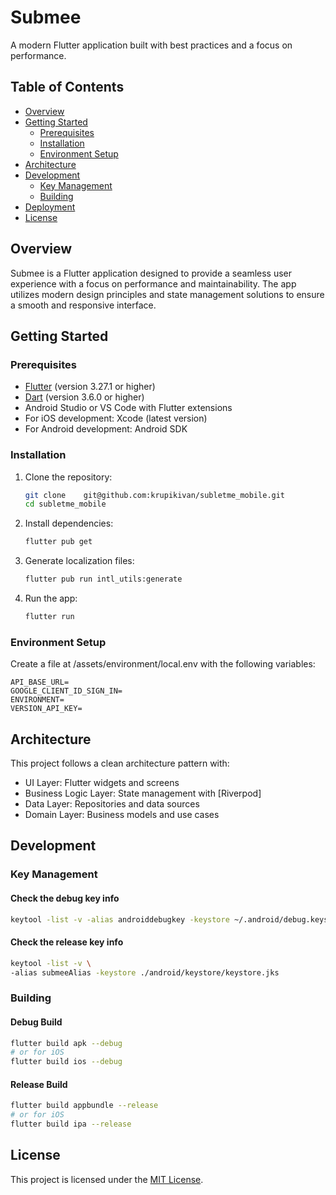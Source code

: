# Submee

A modern Flutter application built with best practices and a focus on performance.

## Table of Contents

- [Overview](#overview)
- [Getting Started](#getting-started)
  - [Prerequisites](#prerequisites)
  - [Installation](#installation)
  - [Environment Setup](#environment-setup)
- [Architecture](#architecture)
- [Development](#development)
  - [Key Management](#key-management)
  - [Building](#building)
- [Deployment](#deployment)
- [License](#license)

## Overview

Submee is a Flutter application designed to provide a seamless user experience with a focus on performance and maintainability. The app utilizes modern design principles and state management solutions to ensure a smooth and responsive interface.

## Getting Started

### Prerequisites

- [Flutter](https://flutter.dev/docs/get-started/install) (version 3.27.1 or higher)
- [Dart](https://dart.dev/get-dart) (version 3.6.0 or higher)
- Android Studio or VS Code with Flutter extensions
- For iOS development: Xcode (latest version)
- For Android development: Android SDK

### Installation

1. Clone the repository:
   ```bash
   git clone 	git@github.com:krupikivan/subletme_mobile.git
   cd subletme_mobile
   ```

2. Install dependencies:
   ```bash
   flutter pub get
   ```
3. Generate localization files:
   ```bash
   flutter pub run intl_utils:generate
   ```

4. Run the app:
   ```bash
   flutter run
   ```

### Environment Setup
Create a file at /assets/environment/local.env with the following variables:

```
API_BASE_URL=
GOOGLE_CLIENT_ID_SIGN_IN=
ENVIRONMENT=
VERSION_API_KEY=
```

## Architecture

This project follows a clean architecture pattern with:

- UI Layer: Flutter widgets and screens
- Business Logic Layer: State management with [Riverpod]
- Data Layer: Repositories and data sources
- Domain Layer: Business models and use cases

## Development

### Key Management

#### Check the debug key info

```bash
keytool -list -v -alias androiddebugkey -keystore ~/.android/debug.keystore -storepass android -keypass android
```

#### Check the release key info

```bash
keytool -list -v \
-alias submeeAlias -keystore ./android/keystore/keystore.jks
```

### Building

#### Debug Build

```bash
flutter build apk --debug
# or for iOS
flutter build ios --debug
```

#### Release Build

```bash
flutter build appbundle --release
# or for iOS
flutter build ipa --release
```

## License

This project is licensed under the [MIT License](LICENSE).